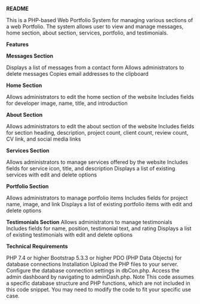 **README**

This is a PHP-based Web Portfolio System for managing various sections of a web Portfolio. The system allows user to view and manage messages, home section, about section, services, portfolio, and testimonials.

**Features**

**Messages Section**

Displays a list of messages from a contact form
Allows administrators to delete messages
Copies email addresses to the clipboard

**Home Section**

Allows administrators to edit the home section of the website
Includes fields for developer image, name, title, and introduction

**About Section**

Allows administrators to edit the about section of the website
Includes fields for section heading, description, project count, client count, review count, CV link, and social media links

**Services Section**

Allows administrators to manage services offered by the website
Includes fields for service icon, title, and description
Displays a list of existing services with edit and delete options

**Portfolio Section**

Allows administrators to manage portfolio items
Includes fields for project name, image, and link
Displays a list of existing portfolio items with edit and delete options

**Testimonials Section**
Allows administrators to manage testimonials
Includes fields for name, position, testimonial text, and rating
Displays a list of existing testimonials with edit and delete options

**Technical Requirements**

PHP 7.4 or higher
Bootstrap 5.3.3 or higher
PDO (PHP Data Objects) for database connections
Installation
Upload the PHP files to your server.
Configure the database connection settings in dbCon.php.
Access the admin dashboard by navigating to adminDash.php.
Note
This code assumes a specific database structure and PHP functions, which are not included in this code snippet. You may need to modify the code to fit your specific use case.

